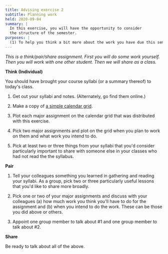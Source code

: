 ```yaml
---
title: Advising exercise 2
subtitle: Planning work
held: 2020-09-04
summary: |
  In this exercise, you will have the opportunity to consider
  the structure of the semester.
purposes: |
  (1) To help you think a bit more about the work you have due this semester. (2) To help you think a bit more about how you plan ahead for work. (3) To encourage you to read your course syllabi.
---
```

_This is a think/pair/share assignment.  First you will do some work yourself.
Then you will work with one other student.  Then we will share as a class._

**Think (Individual)**

You should have brought your course syllabi (or a summary thereof) to today's class. 

1. Get out your syllabi and notes.  (Alternately, go find them online.)

2. Make a copy of [a simple calendar grid](https://grinco-my.sharepoint.com/:x:/g/personal/rebelsky_grinnell_edu/EQa_FpD07ptDorFhmNx05wEBrhMwE8b3DzFqYUnkEqjsnQ?e=NHLc9R).

3. Plot each major assignment on the calendar grid that was distributed with this exercise.

4. Pick two major assignments and plot on the grid when you plan to work on them and what work you intend to do.

5. Pick at least two or three things from your syllabi that you'd consider particularly important to share with someone else in your classes who had not read the the syllabus.

**Pair**

1. Tell your colleagues something you learned in gathering and reading your syllabi. As a group, pick two or three particularly useful lessons that you'd like to share more broadly.

2. Pick one or two of your major assignments and discuss with your colleagues (a) how much work you think you'll have to do for the assignment and (b) when you intend to do the work.  These can be those you did above or others.

3. Appoint one group member to talk about #1 and one group member to talk about #2.

**Share**

Be ready to talk about all of the above.
